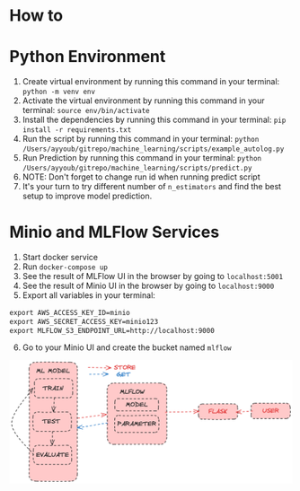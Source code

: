 # How to
# Python Environment
1. Create virtual environment by running this command in your terminal: `python -m venv env`
2. Activate the virtual environment by running this command in your terminal: `source env/bin/activate`
3. Install the dependencies by running this command in your terminal: `pip install -r requirements.txt`
4. Run the script by running this command in your terminal: `python /Users/ayyoub/gitrepo/machine_learning/scripts/example_autolog.py`
5. Run Prediction by running this command in your terminal: `python /Users/ayyoub/gitrepo/machine_learning/scripts/predict.py`
6. NOTE: Don't forget to change run id when running predict script
7. It's your turn to try different number of `n_estimators` and find the best setup to improve model prediction.


# Minio and MLFlow Services
1. Start docker service
2. Run `docker-compose up`
3. See the result of MLFlow UI in the browser by going to `localhost:5001`
4. See the result of Minio UI in the browser by going to `localhost:9000`
5. Export all variables in your terminal:
```
export AWS_ACCESS_KEY_ID=minio
export AWS_SECRET_ACCESS_KEY=minio123
export MLFLOW_S3_ENDPOINT_URL=http://localhost:9000
```
6. Go to your Minio UI and create the bucket named `mlflow`

![Alt text](image.png)

